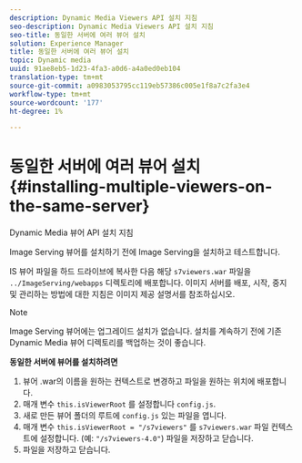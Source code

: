 ```yaml
---
description: Dynamic Media Viewers API 설치 지침
seo-description: Dynamic Media Viewers API 설치 지침
seo-title: 동일한 서버에 여러 뷰어 설치
solution: Experience Manager
title: 동일한 서버에 여러 뷰어 설치
topic: Dynamic media
uuid: 91ae8eb5-1d23-4fa3-a0d6-a4a0ed0eb104
translation-type: tm+mt
source-git-commit: a0983053795cc119eb57386c005e1f8a7c2fa3e4
workflow-type: tm+mt
source-wordcount: '177'
ht-degree: 1%

---
```



# 동일한 서버에 여러 뷰어 설치{#installing-multiple-viewers-on-the-same-server}

<!-- Updated June 1, 2020 from https://wiki.corp.adobe.com/pages/viewpage.action?spaceKey=scene7qa&title=s7Viewers%2C+S7SDK%2C+S7OnDemand+Release+Notes - Contact is Sasha -->

Dynamic Media 뷰어 API 설치 지침

Image Serving 뷰어를 설치하기 전에 Image Serving을 설치하고 테스트합니다.

IS 뷰어 파일을 하드 드라이브에 복사한 다음 해당 `s7viewers.war` 파일을 `../ImageServing/webapps` 디렉토리에 배포합니다. 이미지 서버를 배포, 시작, 중지 및 관리하는 방법에 대한 지침은 이미지 제공 설명서를 참조하십시오.

>[!NOTE]
>
>Image Serving 뷰어에는 업그레이드 설치가 없습니다. 설치를 계속하기 전에 기존 Dynamic Media 뷰어 디렉토리를 백업하는 것이 좋습니다.

**동일한 서버에 뷰어를 설치하려면**

1. 뷰어 .war의 이름을 원하는 컨텍스트로 변경하고 파일을 원하는 위치에 배포합니다.
1. 매개 변수 `this.isViewerRoot` 를 설정합니다 `config.js`.
1. 새로 만든 뷰어 폴더의 루트에 `config.js` 있는 파일을 엽니다.
1. 매개 변수 `this.isViewerRoot = "/s7viewers"` 를 `s7viewers.war` 파일 컨텍스트에 설정합니다. (예: `"/s7viewers-4.0"`) 파일을 저장하고 닫습니다.
1. 파일을 저장하고 닫습니다.
